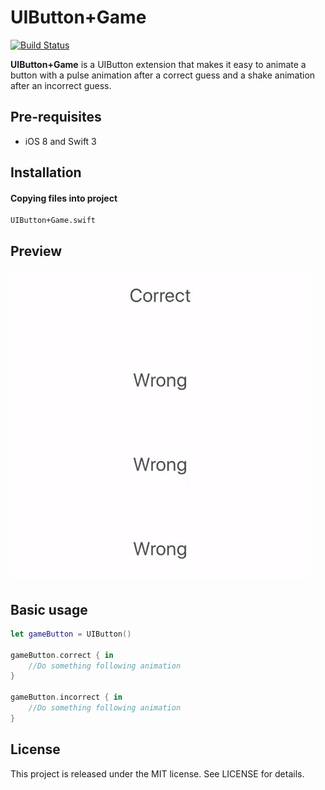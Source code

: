 # UIButton+Game

[![Build Status](https://travis-ci.org/steveholt55/UIButton-Game.svg)](https://travis-ci.org/steveholt55/UIButton-Game)

**UIButton+Game** is a UIButton extension that makes it easy to animate a button with a pulse animation after a correct guess and a shake animation after an incorrect guess. 

Pre-requisites
--------------
- iOS 8 and Swift 3

Installation
------------

#### Copying files into project
```
UIButton+Game.swift
```  

Preview
-----------

![Preview](preview/preview.gif)


Basic usage
-----------

```swift
let gameButton = UIButton()

gameButton.correct { in
	//Do something following animation
}

gameButton.incorrect { in
	//Do something following animation
}

```

License
---------------
This project is released under the MIT license. See LICENSE for details.
